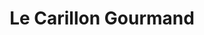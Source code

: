 ---
title: "Le Carillon Gourmand"
url: /carrieres-sur-seine/le-carillon-gourmand/
shop: Bäckerei
---